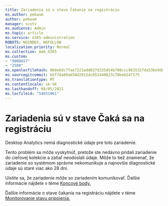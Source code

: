 ```yaml
---
title: Zariadenia sú v stave Čakanie na registráciu
ms.author: pebaum
author: pebaum
manager: scotv
ms.audience: Admin
ms.topic: article
ms.service: o365-administration
ROBOTS: NOINDEX, NOFOLLOW
localization_priority: Normal
ms.collection: Adm_O365
ms.custom:
- "9000657"
- "2508"
ms.openlocfilehash: 068e6dc7fae7221add027d335854b708ccc963532fda53be9d8f54bc578abab6
ms.sourcegitcommit: b5f7da89a650d2915dc652449623c78be6247175
ms.translationtype: MT
ms.contentlocale: sk-SK
ms.lasthandoff: 08/05/2021
ms.locfileid: "54031061"
---
```

# <a name="devices-are-in-awaiting-enrollment-state"></a>Zariadenia sú v stave Čaká sa na registráciu

Desktop Analytics nemá diagnostické údaje pre toto zariadenie. 

Tento problém sa môže vyskytnúť, pretože ste nedávno pridali zariadenie do cieľovej kolekcie a zatiaľ neodoslali údaje. Môže to tiež znamenať, že zariadenie so systémom správne nekomunikuje a najnovšie diagnostické údaje sú staré viac ako 28 dní.

Uistite sa, že zariadenie môže so zariadením komunikovať. Ďalšie informácie nájdete v téme [Koncové body.](https://docs.microsoft.com/configmgr/desktop-analytics/enable-data-sharing#endpoints)

Ďalšie informácie o stave čakania na registráciu nájdete v téme [Monitorovanie stavu pripojenia.](https://docs.microsoft.com/configmgr/desktop-analytics/monitor-connection-health#awaiting-enrollment)